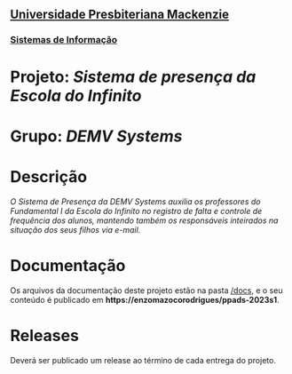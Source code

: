 <h2><a href= "https://www.mackenzie.br">Universidade Presbiteriana Mackenzie</a></h2>
<h3><a href= "https://www.mackenzie.br/graduacao/sao-paulo-higienopolis/sistemas-de-informacao">Sistemas de Informação</a></h3>

# Projeto: *Sistema de presença da Escola do Infinito*

# Grupo: *DEMV Systems*

# Descrição

*O Sistema de Presença da DEMV Systems auxilia os professores do Fundamental I da Escola do Infinito no registro de falta e controle de frequência dos alunos, mantendo também os responsáveis inteirados na situação dos seus filhos via e-mail.*

# Documentação

Os arquivos da documentação deste projeto estão na pasta [/docs](/docs), e o seu conteúdo é publicado em **https://enzomazocorodrigues/ppads-2023s1**.


# Releases

Deverá ser publicado um release ao término de cada entrega do projeto.
